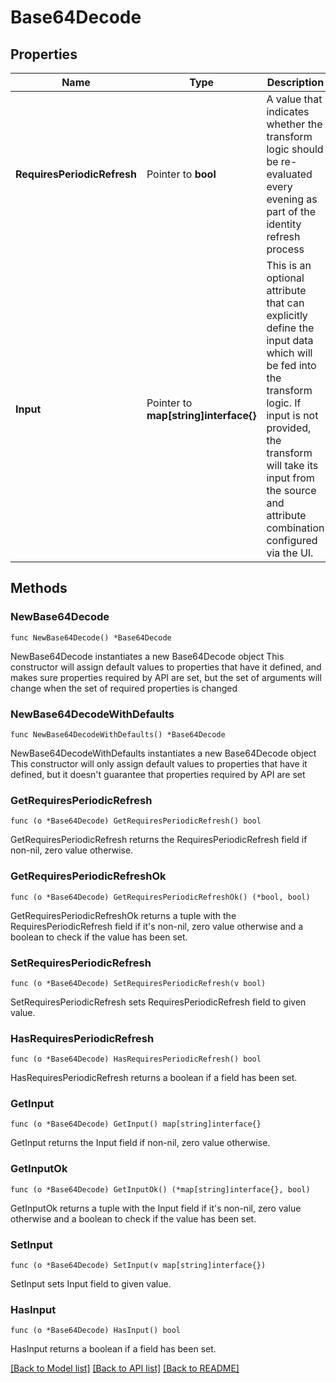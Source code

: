 # Base64Decode

## Properties

Name | Type | Description | Notes
------------ | ------------- | ------------- | -------------
**RequiresPeriodicRefresh** | Pointer to **bool** | A value that indicates whether the transform logic should be re-evaluated every evening as part of the identity refresh process | [optional] [default to false]
**Input** | Pointer to **map[string]interface{}** | This is an optional attribute that can explicitly define the input data which will be fed into the transform logic. If input is not provided, the transform will take its input from the source and attribute combination configured via the UI. | [optional] 

## Methods

### NewBase64Decode

`func NewBase64Decode() *Base64Decode`

NewBase64Decode instantiates a new Base64Decode object
This constructor will assign default values to properties that have it defined,
and makes sure properties required by API are set, but the set of arguments
will change when the set of required properties is changed

### NewBase64DecodeWithDefaults

`func NewBase64DecodeWithDefaults() *Base64Decode`

NewBase64DecodeWithDefaults instantiates a new Base64Decode object
This constructor will only assign default values to properties that have it defined,
but it doesn't guarantee that properties required by API are set

### GetRequiresPeriodicRefresh

`func (o *Base64Decode) GetRequiresPeriodicRefresh() bool`

GetRequiresPeriodicRefresh returns the RequiresPeriodicRefresh field if non-nil, zero value otherwise.

### GetRequiresPeriodicRefreshOk

`func (o *Base64Decode) GetRequiresPeriodicRefreshOk() (*bool, bool)`

GetRequiresPeriodicRefreshOk returns a tuple with the RequiresPeriodicRefresh field if it's non-nil, zero value otherwise
and a boolean to check if the value has been set.

### SetRequiresPeriodicRefresh

`func (o *Base64Decode) SetRequiresPeriodicRefresh(v bool)`

SetRequiresPeriodicRefresh sets RequiresPeriodicRefresh field to given value.

### HasRequiresPeriodicRefresh

`func (o *Base64Decode) HasRequiresPeriodicRefresh() bool`

HasRequiresPeriodicRefresh returns a boolean if a field has been set.

### GetInput

`func (o *Base64Decode) GetInput() map[string]interface{}`

GetInput returns the Input field if non-nil, zero value otherwise.

### GetInputOk

`func (o *Base64Decode) GetInputOk() (*map[string]interface{}, bool)`

GetInputOk returns a tuple with the Input field if it's non-nil, zero value otherwise
and a boolean to check if the value has been set.

### SetInput

`func (o *Base64Decode) SetInput(v map[string]interface{})`

SetInput sets Input field to given value.

### HasInput

`func (o *Base64Decode) HasInput() bool`

HasInput returns a boolean if a field has been set.


[[Back to Model list]](../README.md#documentation-for-models) [[Back to API list]](../README.md#documentation-for-api-endpoints) [[Back to README]](../README.md)


